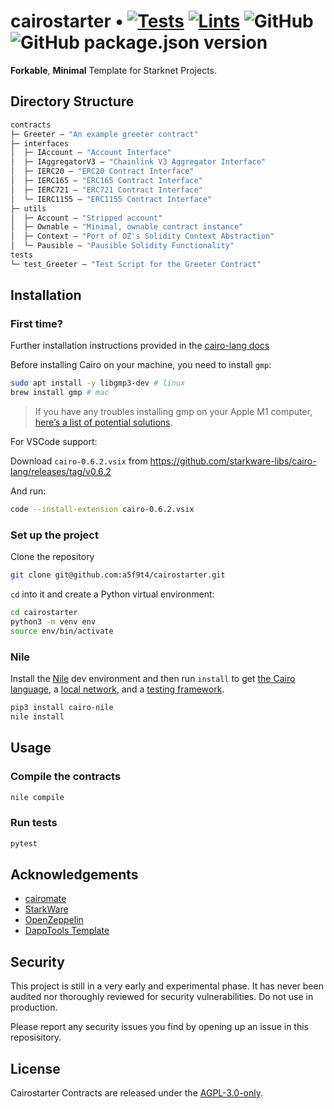 # cairostarter • [![Tests](https://github.com/a5f9t4/cairostarter/actions/workflows/tests.yml/badge.svg)](https://github.com/a5f9t4/cairostarter/actions/workflows/tests.yml) [![Lints](https://github.com/a5f9t4/cairostarter/actions/workflows/lints.yml/badge.svg)](https://github.com/a5f9t4/cairostarter/actions/workflows/lints.yml) ![GitHub](https://img.shields.io/github/license/a5f9t4/cairostarter) ![GitHub package.json version](https://img.shields.io/github/package-json/v/a5f9t4/cairostarter)


**Forkable**, **Minimal** Template for Starknet Projects.

## Directory Structure

```ml
contracts
├─ Greeter — "An example greeter contract"
├─ interfaces
│  ├─ IAccount — "Account Interface"
│  ├─ IAggregatorV3 — "Chainlink V3 Aggregator Interface"
│  ├─ IERC20 — "ERC20 Contract Interface"
│  ├─ IERC165 — "ERC165 Contract Interface"
│  ├─ IERC721 — "ERC721 Contract Interface"
│  └─ IERC1155 — "ERC1155 Contract Interface"
├─ utils
│  ├─ Account — "Stripped account"
│  ├─ Ownable — "Minimal, ownable contract instance"
│  ├─ Context — "Port of OZ's Solidity Context Abstraction"
│  └─ Pausible — "Pausible Solidity Functionality"
tests
└─ test_Greeter — "Test Script for the Greeter Contract"
```

## Installation

### First time?

Further installation instructions provided in the [cairo-lang docs](https://www.cairo-lang.org/docs/quickstart.html)

Before installing Cairo on your machine, you need to install `gmp`:
```bash
sudo apt install -y libgmp3-dev # linux
brew install gmp # mac
```
> If you have any troubles installing gmp on your Apple M1 computer, [here’s a list of potential solutions](https://github.com/OpenZeppelin/nile/issues/22).

For VSCode support:

Download `cairo-0.6.2.vsix` from https://github.com/starkware-libs/cairo-lang/releases/tag/v0.6.2

And run:
```bash
code --install-extension cairo-0.6.2.vsix
```

### Set up the project

Clone the repository

```bash
git clone git@github.com:a5f9t4/cairostarter.git
```

`cd` into it and create a Python virtual environment:

```bash
cd cairostarter
python3 -m venv env
source env/bin/activate
```

### Nile

Install the [Nile](https://github.com/OpenZeppelin/nile) dev environment and then run `install` to get [the Cairo language](https://www.cairo-lang.org/docs/quickstart.html), a [local network](https://github.com/Shard-Labs/starknet-devnet/), and a [testing framework](https://docs.pytest.org/en/6.2.x/).
```bash
pip3 install cairo-nile
nile install
```

## Usage

### Compile the contracts

```bash
nile compile
```

### Run tests

```bash
pytest
```


## Acknowledgements

- [cairomate](https://github.com/a5f9t4/cairomate)
- [StarkWare](https://starkware.co/)
- [OpenZeppelin](https://github.com/OpenZeppelin/cairo-contracts)
- [DappTools Template](https://github.com/gakonst/dapptools-template)

## Security

This project is still in a very early and experimental phase. It has never been audited nor thoroughly reviewed for security vulnerabilities. Do not use in production.

Please report any security issues you find by opening up an issue in this reposisitory.

## License

Cairostarter Contracts are released under the [AGPL-3.0-only](LICENSE).